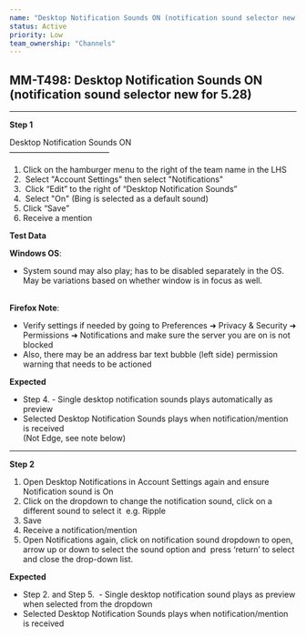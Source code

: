 ```yaml
---
name: "Desktop Notification Sounds ON (notification sound selector new for 5.28)"
status: Active
priority: Low
team_ownership: "Channels"
---
```


## MM-T498: Desktop Notification Sounds ON (notification sound selector new for 5.28)

---

**Step 1**

Desktop Notification Sounds ON\
–––––––––––––––––––––––––

1. Click on the hamburger menu to the right of the team name in the LHS
2.  Select "Account Settings" then select "Notifications"
3.  Click “Edit” to the right of “Desktop Notification Sounds”
4.  Select "On" (Bing is selected as a default sound)
5. Click “Save”
6. Receive a mention 

**Test Data**

**Windows OS**:

- System sound may also play; has to be disabled separately in the OS. May be variations based on whether window is in focus as well.

\
**Firefox Note**:

- Verify settings if needed by going to Preferences ➜ Privacy & Security ➜ Permissions ➜ Notifications and make sure the server you are on is not blocked
- Also, there may be an address bar text bubble (left side) permission warning that needs to be actioned

**Expected**

- Step 4. - Single desktop notification sounds plays automatically as preview
- Selected Desktop Notification Sounds plays when notification/mention is received\
  (Not Edge, see note below)

---

**Step 2**

1. Open Desktop Notifications in Account Settings again and ensure Notification sound is On
2. Click on the dropdown to change the notification sound, click on a different sound to select it  e.g. Ripple
3. Save
4. Receive a notification/mention 
5. Open Notifications again, click on notification sound dropdown to open, arrow up or down to select the sound option and  press ‘return’ to select and close the drop-down list. 

**Expected**

- Step 2. and Step 5.  - Single desktop notification sound plays as preview when selected from the dropdown
- Selected Desktop Notification Sounds plays when notification/mention is received
